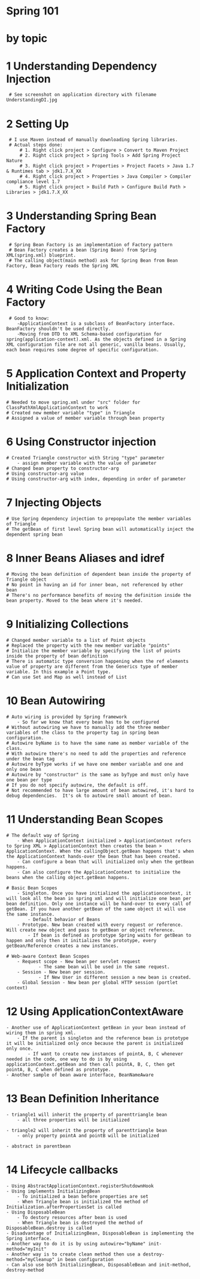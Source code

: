 # Spring 101
# by topic

# 1 Understanding Dependency Injection
	 # See screenshot on application directory with filename UnderstandingDI.jpg
# 2 Setting Up 
	 # I use Maven instead of manually downloading Spring libraries. 
	 # Actual steps done:
		 # 1. Right click project > Configure > Convert to Maven Project 
		 # 2. Right click project > Spring Tools > Add Spring Project Nature
		 # 3. Right click project > Properties > Project Facets > Java 1.7 & Runtimes tab > jdk1.7.X_XX
		 # 4. Right click project > Properties > Java Compiler > Compiler compliance level 1.7
		 # 5. Right click project > Build Path > Configure Build Path > Libraries > jdk1.7.X_XX
# 3 Understanding Spring Bean Factory
	 # Spring Bean Factory is an implementation of Factory pattern
	 # Bean Factory creates a bean (Spring Bean) from Spring XML(spring.xml) blueprint.
	 # The calling object(main method) ask for Spring Bean from Bean Factory, Bean Factory reads the Spring XML

# 4 Writing Code Using the Bean Factory
	 # Good to know:
	 	-ApplicationContext is a subclass of BeanFactory interface. BeanFactory shouldn't be used directly.
	 	-Moving from DTD to XML Schema-based configuration for spring(application-context).xml. As the objects defined in a Spring XML configuration file are not all generic, vanilla beans. Usually, each bean requires some degree of specific configuration.
	 	
# 5 Application Context and Property Initialization
	# Needed to move spring.xml under "src" folder for ClassPathXmlApplicationContext to work
	# Created new member variable "type" in Triangle
	# Assigned a value of member variable through bean property
	
# 6 Using Constructor injection
	# Created Triangle constructor with String "type" parameter
		- assign member variable with the value of parameter	 
	# Changed bean property to constructor-arg
	# Using constructor-arg value
	# Using constructor-arg with index, depending in order of parameter

# 7 Injecting Objects
	# Use Spring dependency injection to prepopulate the member variables of Triangle
	# The getBean of first level Spring bean will automatically inject the dependent spring bean
	
# 8 Inner Beans Aliases and idref
	# Moving the bean definition of dependent bean inside the property of Triangle object
	# No point in having an id for inner bean, not referenced by other bean
	# There's no performance benefits of moving the definition inside the bean property. Moved to the bean where it's needed.

# 9 Initializing Collections
	# Changed member variable to a list of Point objects
	# Replaced the property with the new member variable "points"
	# Initialize the member variable by specifying the list of points inside the property of bean definition
	# There is automatic type conversion happening when the ref elements value of property are different from the Generics type of member variable. In this example a Point type. 
	# Can use Set and Map as well instead of List
	
# 10 Bean Autowiring
	# Auto wiring is provided by Spring framework
		- So far we know that every bean has to be configured
	# Without autowiring we have to manually add the three member variables of the class to the property tag in spring bean configuration.
	# Autowire byName is to have the same name as member variable of the class.
	# With autowire there's no need to add the properties and reference under the bean tag
	# Autowire byType works if we have one member variable and one and only one bean
	# Autowire by "constructor" is the same as byType and must only have one bean per type
	# If you do not specify autowire, the default is off.
	# Not recommended to have large amount of bean autowired, it's hard to debug dependencies.  It's ok to autowire small amount of bean.

# 11 Understanding Bean Scopes
	# The default way of Spring
		- When ApplicationContext initialized > ApplicationContext refers to Spring XML > ApplicationContext then creates the bean > ApplicationContext. When the callingObject.getBean happens that's when the ApplicationContext hands-over the bean that has been created.
		- Can configure a bean that will initialized only when the getBean happens.
		- Can also configure the ApplicationContext to initialize the beans when the calling object.getBean happens.
		
	# Basic Bean Scopes
		- Singleton. Once you have initialized the applicationcontext, it will look all the bean in spring xml and will initialize one bean per bean definition. Only one instance will be hand-over to every call of getBean. If you have another getBean of the same object it will use the same instance.
	 		- Default behavior of Beans 
	 	- Prototype. New bean created with every request or reference. Will create new object and pass to getBean or object reference.
	 		- If bean is defined as prototype Spring waits for getBean to happen and only then it initializes the prototype, every getBean/Reference creates a new instances.
	
	# Web-aware Context Bean Scopes
		- Request scope - New bean per servlet request
				- The same bean will be used in the same request.
		- Session - New bean per session.
				- If New User in different session a new bean is created.
		- Global Session - New bean per global HTTP session (portlet context)
# 12 Using ApplicationContextAware
	- Another use of ApplicationContext getBean in your bean instead of wiring them in spring xml.
		- If the parent is singleton and the reference bean is prototype it will be initialized only once because the parent is initialized only once.
			- If want to create new instances of pointA, B, C whenever needed in the code, one way to do is by using applicationContext.getBean and then call pointA, B, C, then get pointA, B, C when defined as prototype. 
	- Another sample of bean aware interface, BeanNameAware
	
# 13 Bean Definition Inheritance
	- triangle1 will inherit the property of parenttriangle bean
		- all three properties will be initialized
		
	- triangle2 will inherit the property of parenttriangle bean
		- only property pointA and pointB will be initialized
		
	- abstract in parentbean

# 14 Lifecycle callbacks
	- Using AbstractApplicationContext.registerShutdownHook
	- Using implements InitializingBean
		- To initialized a bean before properties are set
		- When Triangle bean is initialized the method of Initialization.afterPropertiesSet is called	
	- Using DisposableBean
		- To destory resources after bean is used
		- When Triangle bean is destroyed the method of DisposableBean.destroy is called
	- Disadvantage of InitializingBean, DisposableBean is implementing the Spring interface.
	- Another way to do it is by using autowire="byName" init-method="myInit"
	- Another way is to create clean method then use a destroy-method="myCleanup" in bean configuration
	- Can also use both InitializingBean, DisposableBean and init-method, destroy-method
	
		
	